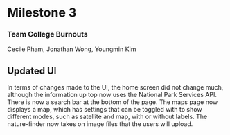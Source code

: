 # Milestone 3

### Team College Burnouts

Cecile Pham, Jonathan Wong, Youngmin Kim



## Updated UI

In terms of changes made to the UI, the home screen did not change much, although the information up top now uses the National Park Services API. There is now a search bar at the bottom of the page. The maps page now displays a map, which has settings that can be toggled with to show different modes, such as satellite and map, with or without labels. The nature-finder now takes on image files that the users will upload.

